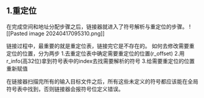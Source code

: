 
## 1.重定位
在完成空间和地址分配步骤之后，链接器就进入了符号解析与重定位的步骤。
![[Pasted image 20240417095310.png]]

链接过程中，最重要的就是重定位表，链接完它是不存在的。
如何去修改需要重定位的位置，分为两步
1.去重定位表中确定需要重定位的位置(r_offset)
2.用r_info(高32位)拿到符号表中的index去找需要解析的符号
3.给需要重定位的位置重新赋值

在链接器扫描完所有的输入目标文件之后，所有这些未定义的符号都应该能在全局符号表中找到，否则链接器会报符号位定义错误。